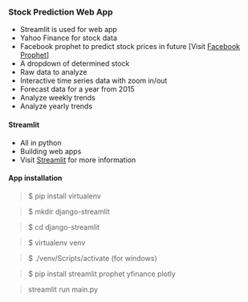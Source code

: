 
### Stock Prediction Web App

- Streamlit is used for web app
- Yahoo Finance for stock data
- Facebook prophet to predict stock prices in future [Visit <a href='https://facebook.github.io/prophet'>Facebook Prophet</a>]
- A dropdown of determined stock
- Raw data to analyze
- Interactive time series data with zoom in/out
- Forecast data for a year from 2015
- Analyze weekly trends
- Analyze yearly trends
  
#### Streamlit
- All in python
- Building web apps
- Visit <a href='https://streamlit.io'>Streamlit</a> for more information


#### App installation


> $ pip install virtualenv

> $ mkdir django-streamlit

> $ cd django-streamlit

> $ virtualenv venv

> $ ./venv/Scripts/activate (for windows)

> $ pip install streamlit prophet yfinance plotly

> streamlit run main.py


